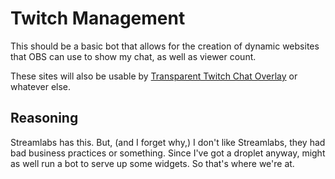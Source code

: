 # Twitch Management
This should be a basic bot that allows for the creation of dynamic websites
that OBS can use to show my chat, as well as viewer count.

These sites will also be usable by [Transparent Twitch Chat Overlay](https://github.com/baffler/Transparent-Twitch-Chat-Overlay) or whatever else.

## Reasoning
Streamlabs has this. But, (and I forget why,) I don't like Streamlabs, they had bad business practices or something. Since I've got a droplet anyway, might as well run a bot to serve up some widgets. So that's where we're at.
